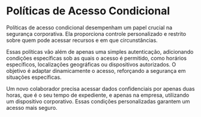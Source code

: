 # Políticas de Acesso Condicional

Políticas de acesso condicional desempenham um papel crucial na segurança corporativa. Ela
proporciona controle personalizado e restrito sobre quem pode acessar recursos e em que
circunstâncias.

Essas políticas vão além de apenas uma simples autenticação, adicionando condições
específicas sob as quais o acesso é permitido, como horários específicos, localizações
geográficas ou dispositivos autorizados. O objetivo é adaptar dinamicamente o acesso,
reforçando a segurança em situações específicas.

Um novo colaborador precisa acessar dados confidenciais por apenas duas horas, que é o seu
tempo de expediente, e apenas na empresa, utilizando um dispositivo corporativo. Essas
condições personalizadas garantem um acesso mais seguro.
